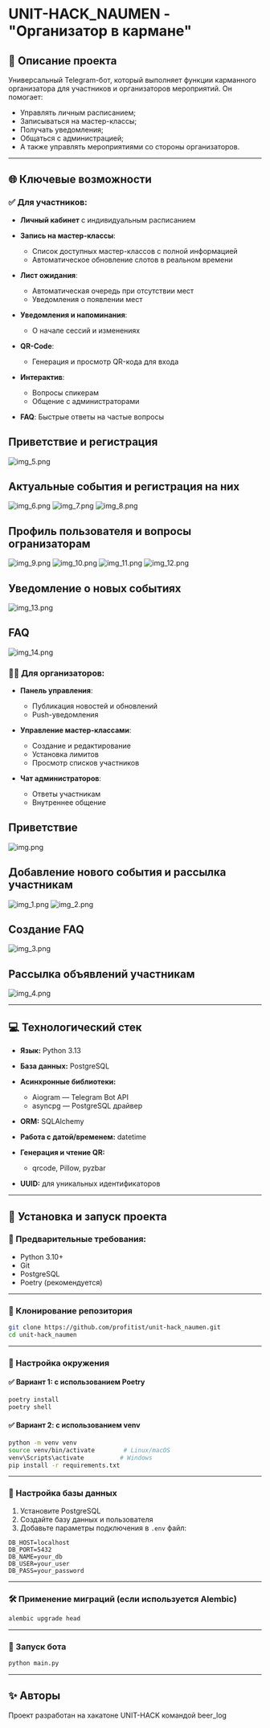 # UNIT-HACK\_NAUMEN - "Организатор в кармане"

## 📄 Описание проекта

Универсальный Telegram-бот, который выполняет функции карманного организатора для участников и организаторов мероприятий.
Он помогает:

* Управлять личным расписанием;
* Записываться на мастер-классы;
* Получать уведомления;
* Общаться с администрацией;
* А также управлять мероприятиями со стороны организаторов.

---

## 🌐 Ключевые возможности

### ✅ Для участников:

* **Личный кабинет** с индивидуальным расписанием
* **Запись на мастер-классы**:

  * Список доступных мастер-классов с полной информацией
  * Автоматическое обновление слотов в реальном времени
* **Лист ожидания**:

  * Автоматическая очередь при отсутствии мест
  * Уведомления о появлении мест
* **Уведомления и напоминания**:

  * О начале сессий и изменениях
* **QR-Code**:

  * Генерация и просмотр QR-кода для входа
* **Интерактив**:

  * Вопросы спикерам
  * Общение с администраторами
* **FAQ**: Быстрые ответы на частые вопросы
## Приветствие и регистрация
![img_5.png](images/img_5.png)

## Актуальные события и регистрация на них
![img_6.png](images/img_6.png)
![img_7.png](images/img_7.png)
![img_8.png](images/img_8.png)

## Профиль пользователя и вопросы огранизаторам
![img_9.png](images/img_9.png)
![img_10.png](images/img_10.png)
![img_11.png](images/img_11.png)
![img_12.png](images/img_12.png)

## Уведомление о новых событиях
![img_13.png](images/img_13.png)

## FAQ
![img_14.png](images/img_14.png)

### 👩‍💻 Для организаторов:

* **Панель управления**:

  * Публикация новостей и обновлений
  * Push-уведомления
* **Управление мастер-классами**:

  * Создание и редактирование
  * Установка лимитов
  * Просмотр списков участников
* **Чат администраторов**:

  * Ответы участникам
  * Внутреннее общение

## Приветствие
![img.png](images/img.png)

## Добавление нового события и рассылка участникам
![img_1.png](images/img_1.png)
![img_2.png](images/img_2.png)

## Создание FAQ
![img_3.png](images/img_3.png)

## Рассылка объявлений участникам
![img_4.png](images/img_4.png)

---

## 💻 Технологический стек

* **Язык:** Python 3.13
* **База данных:** PostgreSQL
* **Асинхронные библиотеки:**

  * Aiogram — Telegram Bot API
  * asyncpg — PostgreSQL драйвер
* **ORM:** SQLAlchemy
* **Работа с датой/временем:** datetime
* **Генерация и чтение QR:**

  * qrcode, Pillow, pyzbar
* **UUID:** для уникальных идентификаторов

---

## 🚀 Установка и запуск проекта

### 📅 Предварительные требования:

* Python 3.10+
* Git
* PostgreSQL
* Poetry (рекомендуется)

---

### 🔽 Клонирование репозитория

```bash
git clone https://github.com/profitist/unit-hack_naumen.git
cd unit-hack_naumen
```

---

### 🚁 Настройка окружения

#### ✅ Вариант 1: c использованием Poetry

```bash
poetry install
poetry shell
```

#### ✅ Вариант 2: с использованием venv

```bash
python -m venv venv
source venv/bin/activate        # Linux/macOS
venv\Scripts\activate          # Windows
pip install -r requirements.txt
```

---

### 🔢 Настройка базы данных

1. Установите PostgreSQL
2. Создайте базу данных и пользователя
3. Добавьте параметры подключения в `.env` файл:

```
DB_HOST=localhost
DB_PORT=5432
DB_NAME=your_db
DB_USER=your_user
DB_PASS=your_password
```

---

### 🛠️ Применение миграций (если используется Alembic)

```bash
alembic upgrade head
```

---

### 🔄 Запуск бота

```bash
python main.py
```

---

## ✨ Авторы

Проект разработан на хакатоне UNIT-HACK командой beer_log
